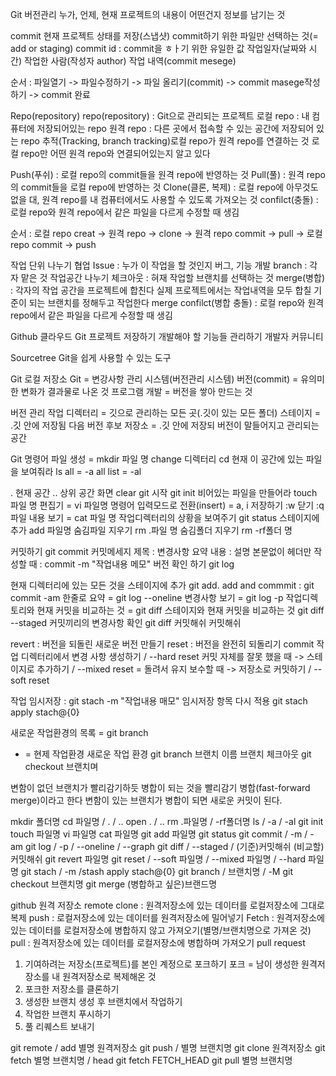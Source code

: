 Git
버전관리
누가, 언제, 현재 프로젝트의 내용이 어떤건지 정보를 남기는 것

commit
현재 프로젝트 상태를 저장(스냅샷)
commit하기 위한 파일만 선택하는 것(= add or staging)
commit id : commit을 ㅎㅏ기 위한 유일한 값
작업일자(날짜와 시간)
작업한 사람(작성자 author)
작업 내역(commit mesege)

순서 : 파일열기 -> 파일수정하기 -> 파일 올리기(commit) -> commit masege작성하기 -> commit 완료

Repo(repository)
repo(repository) : Git으로 관리되는 프로젝트
로컬 repo : 내 컴퓨터에 저장되어있는 repo
원격 repo : 다른 곳에서 접속할 수 있는 공간에 저장되어 있는 repo
추적(Tracking, branch tracking)로컬 repo가 원격 repo를 연결하는 것
로컬 repo만 어떤 원격 repo와 연결되어있는지 알고 있다

Push(푸쉬) : 로컬 repo의 commit들을 원격 repo에 반영하는 것
Pull(풀) : 원격 repo의 commit들을 로컬 repo에 반영하는 것
Clone(클론, 복제) :  로컬 repo에 아무것도 없을 대, 원격 repo를 내 컴퓨터에서도 사용할 수 있도록 가져오는 것
confilct(충돌) : 로컬 repo와 원격 repo에서 같은 파일을 다르게 수정할 때 생김

순서 : 로컬 repo creat -> 원격 repo -> clone -> 원격 repo commit -> pull -> 로컬 repo commit -> push

작업 단위 나누기
협업
Issue : 누가 이 작업을 할 것인지
버그, 기능 개발
branch : 각자 맡은 것 작업공간 나누기
체크아웃 : 혀재 작업할 브랜치를 선택하는 것
merge(병합) : 각자의 작업 공간을 프로젝트에 합친다
실제 프로젝트에서는 작업내역을 모두 합칠 기준이 되는 브랜치를 정해두고 작업한다
merge confilct(병합 충돌) : 로컬 repo와 원격 repo에서 같은 파일을 다르게 수정할 때 생김

Github
클라우드
Git 프로젝트 저장하기
개발해야 할 기능들 관리하기
개발자 커뮤니티

Sourcetree
Git을 쉽게 사용할 수 있는 도구

Git
로컬 저장소
Git = 변강사항 관리 시스템(버전관리 시스템)
버전(commit) = 유의미한 변화가 결과물로 나온 것
프로그램 개발 = 버전을 쌓아 만드는 것

버전 관리
작업 디렉터리 = 깃으로 관리하는 모든 곳(.깃이 있는 모든 폴더)
스테이지 = .깃 안에 저장됨
다음 버전 후보
저장소 = .깃 안에 저장되
버전이 말들어지고 관리되는 공간

Git 명령어
파일 생성  = mkdir 파일 명
change 디렉터리 cd
현재 이 공간에 있는 파일을 보여줘라 ls
all = -a
all list = -al

. 현재 공간
.. 상위 공간
화면 clear
git 시작 git init
비어있는 파일을 만들어라 touch 파일 명
편집기 =  vi 파일명
명령어 입력모드로 전환(insert) = a, i
저장하기 :w
닫기 :q
파일 내용 보기 = cat 파일 명
작업디렉터리의 상황을 보여주기  git status
스테이지에 추가 add 파일명
숨김파일 지우기 rm .파일 명
숨김폴더 지우기 rm -rf폴더 명

커밋하기 git commit
커밋메세지
제목 : 변경사항 요약
내용 : 설명 
본문없이 헤더만 작성할 때 : commit -m "작업내용 메모"
버전 확인 하기 git log

현재 디렉터리에 있는 모든 것을 스테이지에 추가 git add.
add and commmit : git commit -am
한줄로 요약 = git log --oneline
변경사항 보기 = git log -p
작업디렉토리와 현재 커밋을 비교하는 것 = git diff
스테이지와 현재 커밋을 비교하는 것 git diff --staged
커밋끼리의 변경사항 확인 git diff 커밋해쉬 커밋해쉬

revert : 버전을 되돌린 새로운 버전 만들기
reset : 버전을 완전히 되돌리기
commit
작업 디렉터리에서 변경 사항 생성하기 / --hard reset 커밋 자체를 잘못 했을 때
 -> 스테이지로 추가하기 / --mixed reset = 돌려서 유지 보수할 때
 -> 저장소로 커밋하기  / --soft reset

작업 임시저장 : git stach -m "작업내용 매모"
임시저장 항목 다시 적용 git stach apply stach@{0}

새로운 작업환경의 목록 = git branch
* = 현제 작업환경
새로운 작업 환경 git branch 브랜치 이름
브랜치 체크아웃 git checkout 브랜치며

변함이 없던 브랜치가 빨리감기하듯 병합이 되는 것을 빨리감기 병합(fast-forward merge)이라고 한다
변함이 있는 브랜치가 병합이 되면 새로운 커밋이 된다.

mkdir 폴더명
cd 파일명 / . / ..
open . / ..
rm .파일명 / -rf폴더명
ls / -a / -al
git init
touch 파일명
vi 파일명
cat 파일명
git add 파일명
git status
git commit / -m / -am
git log / -p / --oneline / --graph
git diff / --staged / (기준)커밋해쉬 (비교할)커밋해쉬
git revert 파일명
git reset / --soft 파일명 / --mixed 파일명 / --hard 파일명
git stach / -m /stash apply stach@{0}
git branch / 브랜치명 / -M
git checkout 브랜치명
git merge (병합하고 싶은)브랜드명

github
원격 저장소
remote
clone : 원격저장소에 있는 데이터를 로컬저장소에 그대로 복제
push : 로컬저장소에 있는 데이터를 원격저장소에 밀어넣기
Fetch : 원격저장소에 있는 데이터를 로컬저장소에 병합하지 않고 가져오기(별명/브랜치명으로 가져온 것)
pull : 원격저장소에 있는 데이터를 로컬저장소에 병합하며 가져오기
pull request
1. 기여하려는 저장소(프로젝트)를 본인 계정으로 포크하기
포크 = 남이 생성한 원격저장소를 내 원격저장소로 복제해온 것
2. 포크한 저장소를 클론하기 
3. 생성한 브랜치 생성 후 브랜치에서 작업하기
4. 작업한 브랜치 푸시하기
5. 풀 리퀘스트 보내기

git remote / add 별명 원격저장소
git push / 별명 브랜치명
git clone 원격저장소
git fetch 별명 브랜치명 / head
git fetch FETCH_HEAD
git pull 별명 브랜치명